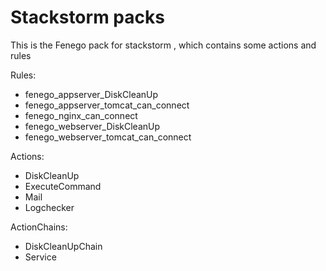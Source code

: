 # Stackstorm packs
This is the Fenego pack for stackstorm , which contains some actions and rules

Rules:
  - fenego_appserver_DiskCleanUp
  - fenego_appserver_tomcat_can_connect
  - fenego_nginx_can_connect
  - fenego_webserver_DiskCleanUp
  - fenego_webserver_tomcat_can_connect

Actions: 
  - DiskCleanUp
  - ExecuteCommand
  - Mail
  - Logchecker

ActionChains:
  - DiskCleanUpChain
  - Service

